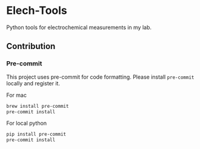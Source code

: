 # Elech-Tools

Python tools for electrochemical measurements in my lab.


## Contribution

### Pre-commit

This project uses pre-commit for code formatting.
Please install `pre-commit` locally and register it.

For mac
```bash
brew install pre-commit
pre-commit install
```

For local python
```bash
pip install pre-commit
pre-commit install
```
